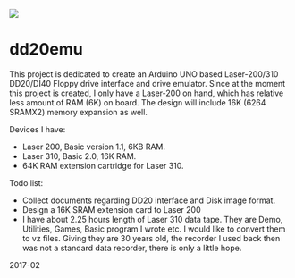 ![](http://www.old-computers.com/museum/photos/vtech_laser310_side_s.jpg)
# dd20emu

This project is dedicated to create an Arduino UNO based Laser-200/310 DD20/DI40 Floppy drive interface and drive emulator.
Since at the moment this project is created, I only have a Laser-200 on hand, which has relative less amount of RAM (6K) on board. The design will include 16K (6264 SRAMX2) memory expansion as well.

Devices I have:
* Laser 200, Basic version 1.1, 6KB RAM.
* Laser 310, Basic 2.0, 16K RAM.
* 64K RAM extension cartridge for Laser 310. 

Todo list:
* Collect documents regarding DD20 interface and Disk image format.
* Design a 16K SRAM extension card to Laser 200
* I have about 2.25 hours length of Laser 310 data tape. They are Demo, Utilities, Games, Basic program I wrote etc. I would like to convert them to vz files. Giving they are 30 years old, the recorder I used back then was not a standard data recorder, there is only a little hope.


2017-02
